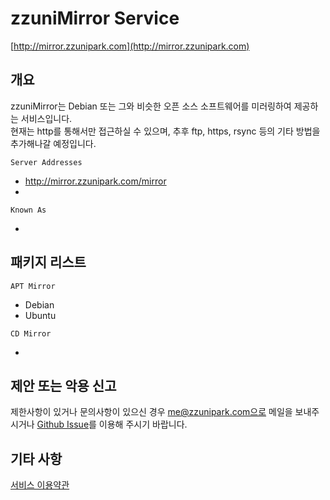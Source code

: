 # zzuniMirror Service

[http://mirror.zzunipark.com](http://mirror.zzunipark.com)

## 개요

zzuniMirror는 Debian 또는 그와 비슷한 오픈 소스 소프트웨어를 미러링하여 제공하는 서비스입니다.
<br>
현재는 http를 통해서만 접근하실 수 있으며, 추후 ftp, https, rsync 등의 기타 방법을 추가해나갈 예정입니다.

`Server Addresses`

- http://mirror.zzunipark.com/mirror
-

`Known As`

-

## 패키지 리스트

`APT Mirror`

- Debian
- Ubuntu

`CD Mirror`

-

## 제안 또는 악용 신고

제한사항이 있거나 문의사항이 있으신 경우 me@zzunipark.com으로 메일을 보내주시거나 [Github Issue](https://github.com/zzunipark/zzuniMirror/issues/new)를 이용해 주시기 바랍니다.

## 기타 사항

[서비스 이용약관](https://mirror.zzunipark.com/terms-of-service)<br>
